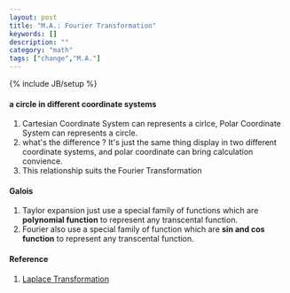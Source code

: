 ```yaml
---
layout: post
title: "M.A.: Fourier Transformation"
keywords: []
description: ""
category: "math"
tags: ["change","M.A."]
---
```

{% include JB/setup %}


#### a circle in different coordinate systems
1. Cartesian Coordinate System can represents a cirlce, Polar Coordinate System can represents a circle. 
2. what's the difference ? It's just the same thing display in two different coordinate systems, and polar coordinate can bring calculation convience.
3. This relationship suits the Fourier Transformation


#### Galois
1. Taylor expansion just use a special family of functions which are **polynomial
   function** to represent any transcental function.
2. Fourier also use a special family of function which are **sin and cos
   function** to represent any transcental function.


#### Reference
1. [Laplace Transformation](https://www.matongxue.com/madocs/723.html)
